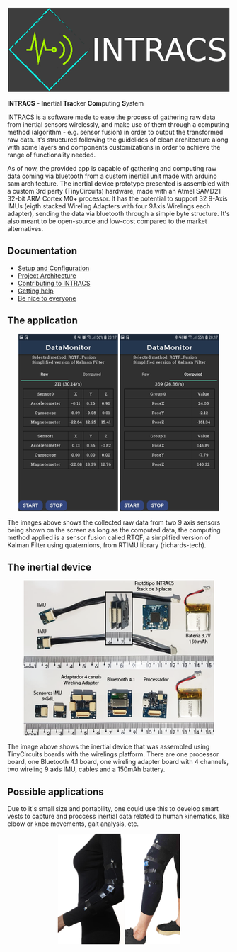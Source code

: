 <p align="center">
<img src="docs/imgs/logo-git.png">
</p>

**INTRACS** - **In**ertial **Tra**cker **Com**puting **S**ystem

INTRACS is a software made to ease the process of gathering raw data from inertial sensors wirelessly, and make use of them through a computing method (algorithm - e.g. sensor fusion) in order to output the transformed raw data. It's structured following the guidelides of clean architecture along with some layers and components customizations in order to achieve the range of functionality needed. 

As of now, the provided app is capable of gathering and computing raw data coming via bluetooth from a custom inertial unit made with arduino sam architecture. The inertial device prototype presented is assembled with a custom 3rd party (TinyCircuits) hardware, made with an Atmel SAMD21 32-bit ARM Cortex M0+ processor. It has the potential to support 32 9-Axis IMUs (eigth stacked Wireling Adapters with four 9Axis Wirelings each adapter), sending the data via bluetooth through a simple byte structure. It's also meant to be open-source and low-cost compared to the market alternatives. 

## Documentation

* [Setup and Configuration](docs/GET_STARTED.md)
* [Project Architecture](docs/PROJECT_ARCHITECTURE.md)
* [Contributing to INTRACS](docs/CONTRIBUTING.md)
* [Getting help](docs/SUPPORT.md)
* [Be nice to everyone](docs/CODE_OF_CONDUCT.md)

## The application

<p align="center">
<img src="docs/imgs/app-datamonitorpage-rawdata-on.jpeg" height="400px"> <img src="docs/imgs/app-datamonitorpage-computeddata-on.jpeg" height="400px">
</p>

The images above shows the collected raw data from two 9 axis sensors being shown on the screen as long as the computed data, the computing method applied is a sensor fusion called RTQF, a simplified version of Kalman Filter using quaternions, from RTIMU library (richards-tech).

## The inertial device

<p align="center">
<img src="docs/imgs/intracs-inertial-device.png" height="350px">
</p>

The image above shows the inertial device that was assembled using TinyCircuits boards with the wirelings platform. There are one processor board, one Bluetooth 4.1 board, one wireling adapter board with 4 channels, two wireling 9 axis IMU, cables and a 150mAh battery.

## Possible applications

Due to it's small size and portability, one could use this to develop smart vests to capture and proccess inertial data related to human kinematics, like elbow or knee movements, gait analysis, etc.

<p align="center">
<img src="docs/imgs/elbow-knee-prototypes.png" height="250px">
</p>

